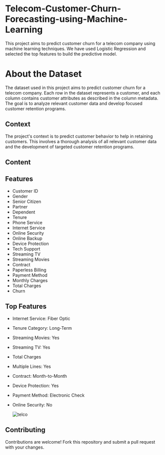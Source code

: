 # Telecom-Customer-Churn-Forecasting-using-Machine-Learning

This project aims to predict customer churn for a telecom company using machine learning techniques. We have used Logistic Regression and selected the top features to build the predictive model.

# About the Dataset

The dataset used in this project aims to predict customer churn for a telecom company. Each row in the dataset represents a customer, and each column contains customer attributes as described in the column metadata. The goal is to analyze relevant customer data and develop focused customer retention programs.

## Context

The project's context is to predict customer behavior to help in retaining customers. This involves a thorough analysis of all relevant customer data and the development of targeted customer retention programs.

## Content

## Features

- Customer ID
- Gender
- Senior Citizen
- Partner
- Dependent
- Tenure
- Phone Service
- Internet Service
- Online Security
- Online Backup
- Device Protection
- Tech Support
- Streaming TV
- Streaming Movies
- Contract
- Paperless Billing
- Payment Method
- Monthly Charges
- Total Charges
- Churn

## Top Features

- Internet Service: Fiber Optic
- Tenure Category: Long-Term
- Streaming Movies: Yes
- Streaming TV: Yes
- Total Charges
- Multiple Lines: Yes
- Contract: Month-to-Month
- Device Protection: Yes
- Payment Method: Electronic Check
- Online Security: No

  ![telco](https://github.com/Ojey-egwuda/Telecom-Customer-Churn-Forecasting-using-Machine-Learning/assets/79419703/f8b1ab14-ad9c-412c-9e00-d4f2fdfa996e)


## Contributing

Contributions are welcome! Fork this repository and submit a pull request with your changes.
